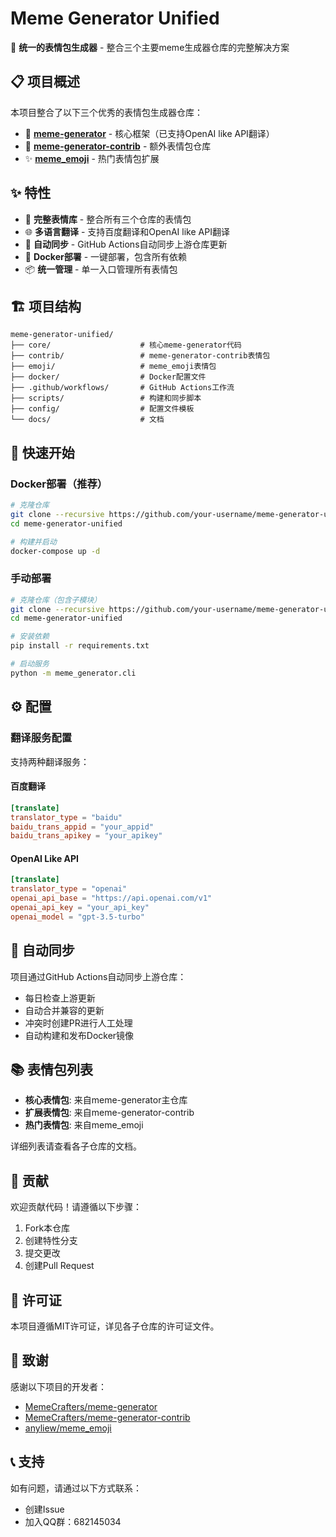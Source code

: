 # Meme Generator Unified

🚀 **统一的表情包生成器** - 整合三个主要meme生成器仓库的完整解决方案

## 📋 项目概述

本项目整合了以下三个优秀的表情包生成器仓库：

- 🎯 **[meme-generator](https://github.com/MemeCrafters/meme-generator)** - 核心框架（已支持OpenAI like API翻译）
- 🔧 **[meme-generator-contrib](https://github.com/MemeCrafters/meme-generator-contrib)** - 额外表情包仓库
- ✨ **[meme_emoji](https://github.com/anyliew/meme_emoji)** - 热门表情包扩展

## ✨ 特性

- 🎨 **完整表情库** - 整合所有三个仓库的表情包
- 🌐 **多语言翻译** - 支持百度翻译和OpenAI like API翻译
- 🔄 **自动同步** - GitHub Actions自动同步上游仓库更新
- 🐳 **Docker部署** - 一键部署，包含所有依赖
- 📦 **统一管理** - 单一入口管理所有表情包

## 🏗️ 项目结构

```
meme-generator-unified/
├── core/                    # 核心meme-generator代码
├── contrib/                 # meme-generator-contrib表情包
├── emoji/                   # meme_emoji表情包
├── docker/                  # Docker配置文件
├── .github/workflows/       # GitHub Actions工作流
├── scripts/                 # 构建和同步脚本
├── config/                  # 配置文件模板
└── docs/                    # 文档
```

## 🚀 快速开始

### Docker部署（推荐）

```bash
# 克隆仓库
git clone --recursive https://github.com/your-username/meme-generator-unified.git
cd meme-generator-unified

# 构建并启动
docker-compose up -d
```

### 手动部署

```bash
# 克隆仓库（包含子模块）
git clone --recursive https://github.com/your-username/meme-generator-unified.git
cd meme-generator-unified

# 安装依赖
pip install -r requirements.txt

# 启动服务
python -m meme_generator.cli
```

## ⚙️ 配置

### 翻译服务配置

支持两种翻译服务：

#### 百度翻译
```toml
[translate]
translator_type = "baidu"
baidu_trans_appid = "your_appid"
baidu_trans_apikey = "your_apikey"
```

#### OpenAI Like API
```toml
[translate]
translator_type = "openai"
openai_api_base = "https://api.openai.com/v1"
openai_api_key = "your_api_key"
openai_model = "gpt-3.5-turbo"
```

## 🔄 自动同步

项目通过GitHub Actions自动同步上游仓库：

- 每日检查上游更新
- 自动合并兼容的更新
- 冲突时创建PR进行人工处理
- 自动构建和发布Docker镜像

## 📚 表情包列表

- **核心表情包**: 来自meme-generator主仓库
- **扩展表情包**: 来自meme-generator-contrib
- **热门表情包**: 来自meme_emoji

详细列表请查看各子仓库的文档。

## 🤝 贡献

欢迎贡献代码！请遵循以下步骤：

1. Fork本仓库
2. 创建特性分支
3. 提交更改
4. 创建Pull Request

## 📄 许可证

本项目遵循MIT许可证，详见各子仓库的许可证文件。

## 🙏 致谢

感谢以下项目的开发者：
- [MemeCrafters/meme-generator](https://github.com/MemeCrafters/meme-generator)
- [MemeCrafters/meme-generator-contrib](https://github.com/MemeCrafters/meme-generator-contrib)
- [anyliew/meme_emoji](https://github.com/anyliew/meme_emoji)

## 📞 支持

如有问题，请通过以下方式联系：
- 创建Issue
- 加入QQ群：682145034